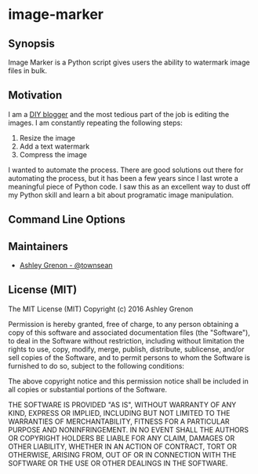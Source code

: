 # image-marker

## Synopsis

Image Marker is a Python script gives users the ability to watermark image files in bulk.

## Motivation

I am a [DIY blogger](http://www.ashleygrenon.com/) and the most tedious part of the job is editing the images.  I am constantly repeating the following steps:

1. Resize the image
2. Add a text watermark  
3. Compress the image

I wanted to automate the process.  There are good solutions out there for automating the process, but it has been a few years since I last wrote a meaningful piece of Python code.  I saw this as an excellent way to dust off my Python skill and learn a bit about programatic image manipulation.

## Command Line Options


## Maintainers

* [Ashley Grenon - @townsean](https://github.com/townsean)

## License (MIT)

The MIT License (MIT)
Copyright (c) 2016 Ashley Grenon

Permission is hereby granted, free of charge, to any person obtaining a copy of this software and associated documentation files (the "Software"), to deal in the Software without restriction, including without limitation the rights to use, copy, modify, merge, publish, distribute, sublicense, and/or sell copies of the Software, and to permit persons to whom the Software is furnished to do so, subject to the following conditions:

The above copyright notice and this permission notice shall be included in all copies or substantial portions of the Software.

THE SOFTWARE IS PROVIDED "AS IS", WITHOUT WARRANTY OF ANY KIND, EXPRESS OR IMPLIED, INCLUDING BUT NOT LIMITED TO THE WARRANTIES OF MERCHANTABILITY, FITNESS FOR A PARTICULAR PURPOSE AND NONINFRINGEMENT. IN NO EVENT SHALL THE AUTHORS OR COPYRIGHT HOLDERS BE LIABLE FOR ANY CLAIM, DAMAGES OR OTHER LIABILITY, WHETHER IN AN ACTION OF CONTRACT, TORT OR OTHERWISE, ARISING FROM, OUT OF OR IN CONNECTION WITH THE SOFTWARE OR THE USE OR OTHER DEALINGS IN THE SOFTWARE.
